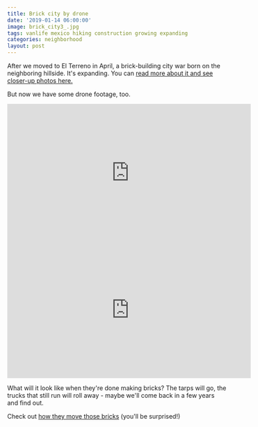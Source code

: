 ```yaml
---
title: Brick city by drone
date: '2019-01-14 06:00:00'
image: brick_city3_.jpg
tags: vanlife mexico hiking construction growing expanding
categories: neighborhood
layout: post
---
```


After we moved to El Terreno in April, a brick-building city war born on the neighboring hillside. It's expanding. You can [read more about it and see closer-up photos here.](https://reverdecer.annalisagross.com/2018/09/03/brick-city/)

But now we have some drone footage, too.

<iframe width="560" height="315" src="https://www.youtube-nocookie.com/embed/uvJICbW2HG0" frameborder="0" allow="accelerometer; autoplay; encrypted-media; gyroscope; picture-in-picture" allowfullscreen></iframe>


<iframe width="560" height="315" src="https://www.youtube-nocookie.com/embed/YDK2wNPy5mU" frameborder="0" allow="accelerometer; autoplay; encrypted-media; gyroscope; picture-in-picture" allowfullscreen></iframe>


What will it look like when they're done making bricks? The tarps will go, the trucks that still run will roll away - maybe we'll come back in a few years and find out.

Check out [how they move those bricks](http://reverdecer.annalisagross.com/2019/02/27/working-hard/) (you'll be surprised!)